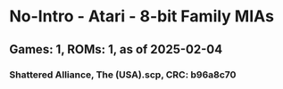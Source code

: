 # No-Intro - Atari - 8-bit Family MIAs
## Games: 1, ROMs: 1, as of 2025-02-04
### Shattered Alliance, The (USA).scp, CRC: b96a8c70
